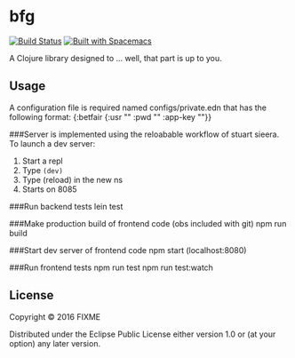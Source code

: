# bfg

[![Build Status](https://travis-ci.org/favetelinguis/bfg.svg?branch=master)](https://travis-ci.org/favetelinguis/bfg) [![Built with Spacemacs](https://cdn.rawgit.com/syl20bnr/spacemacs/442d025779da2f62fc86c2082703697714db6514/assets/spacemacs-badge.svg)](http://github.com/syl20bnr/spacemacs)

A Clojure library designed to ... well, that part is up to you.

## Usage

A configuration file is required named configs/private.edn that has the following format:
{:betfair {:usr "<user>"
           :pwd "<password>"
           :app-key "<app-key>"}}

###Server is implemented using the reloabable workflow of stuart sieera. To launch a dev server:
1. Start a repl
2. Type ```(dev)```
3. Type (reload) in the new ns
4. Starts on 8085

###Run backend tests
lein test

###Make production build of frontend code (obs included with git)
npm run build

###Start dev server of frontend code
npm start (localhost:8080)

###Run frontend tests
npm run test
npm run test:watch

## License

Copyright © 2016 FIXME

Distributed under the Eclipse Public License either version 1.0 or (at
your option) any later version.
